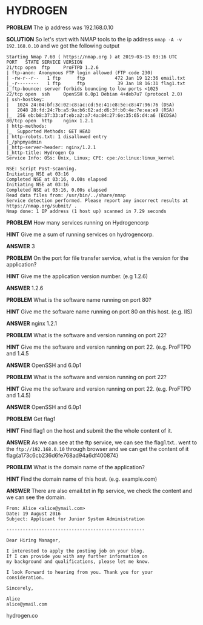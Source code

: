 # HYDROGEN

__PROBLEM__
The ip address was 192.168.0.10

__SOLUTION__
So let's start with NMAP tools to the ip address 
`nmap -A -v 192.168.0.10`
and we got the following output
```
Starting Nmap 7.60 ( https://nmap.org ) at 2019-03-15 03:16 UTC
PORT   STATE SERVICE VERSION
21/tcp open  ftp     ProFTPD 1.2.6
| ftp-anon: Anonymous FTP login allowed (FTP code 230)
| -rw-r--r--   1 ftp      ftp           472 Jan 19 12:36 email.txt
|_-r--------   1 ftp      ftp            39 Jan 18 16:31 flag1.txt
|_ftp-bounce: server forbids bouncing to low ports <1025
22/tcp open  ssh     OpenSSH 6.0p1 Debian 4+deb7u7 (protocol 2.0)
| ssh-hostkey:
|   1024 24:04:bf:3c:02:c8:ac:cd:5e:41:e8:5e:c8:47:96:76 (DSA)
|   2048 28:fd:24:7b:a5:9a:b6:62:ad:d6:3f:b0:4e:7e:ea:e9 (RSA)
|_  256 eb:b8:37:33:af:eb:a2:a7:4a:84:27:6e:35:65:d4:a6 (ECDSA)
80/tcp open  http    nginx 1.2.1
| http-methods:
|_  Supported Methods: GET HEAD
| http-robots.txt: 1 disallowed entry
|_/phpmyadmin
|_http-server-header: nginx/1.2.1
|_http-title: Hydrogen Co
Service Info: OSs: Unix, Linux; CPE: cpe:/o:linux:linux_kernel

NSE: Script Post-scanning.
Initiating NSE at 03:16
Completed NSE at 03:16, 0.00s elapsed
Initiating NSE at 03:16
Completed NSE at 03:16, 0.00s elapsed
Read data files from: /usr/bin/../share/nmap
Service detection performed. Please report any incorrect results at https://nmap.org/submit/ .
Nmap done: 1 IP address (1 host up) scanned in 7.29 seconds
```
__PROBLEM__
How many services running on Hydrogencorp

__HINT__
Give me a sum of running services on hydrogencorp.

__ANSWER__
3

__PROBLEM__
On the port for file transfer service, what is the version for the application?

__HINT__
Give me the application version number. (e.g 1.2.6)

__ANSWER__
1.2.6

__PROBLEM__
What is the software name running on port 80?

__HINT__
Give me the software name running on port 80 on this host. (e.g. IIS)

__ANSWER__
nginx 1.2.1

__PROBLEM__
What is the software and version running on port 22?

__HINT__
Give me the software and version running on port 22. (e.g. ProFTPD and 1.4.5

__ANSWER__
OpenSSH and 6.0p1

__PROBLEM__
What is the software and version running on port 22?

__HINT__
Give me the software and version running on port 22. (e.g. ProFTPD and 1.4.5)

__ANSWER__
OpenSSH and 6.0p1

__PROBLEM__
Get flag1

__HINT__
Find flag1 on the host and submit the the whole content of it.

__ANSWER__
As we can see at the ftp service, we can see the flag1.txt..
went to the `ftp://192.168.0.10` through browser and we can get the content of it
flag{a173c6cb236d6fe768ad94a6df400874}

__PROBLEM__
What is the domain name of the application?

__HINT__
Find the domain name of this host. (e.g. example.com)

__ANSWER__
There are also email.txt in ftp service, we check the content and we can see the domain.
```To: John <john@hydrogen.co>
From: Alice <alice@ymail.com>
Date: 19 August 2016
Subject: Applicant for Junior System Administration

---------------------------------------------------

Dear Hiring Manager,

I interested to apply the posting job on your blog.
If I can provide you with any further information on
my background and qualifications, please let me know.

I look Forward to hearing from you. Thank you for your
consideration.

Sincerely,

Alice
alice@ymail.com
```
hydrogen.co




